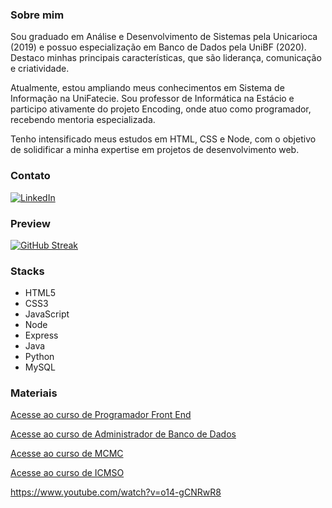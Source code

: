 ### Sobre mim

Sou graduado em Análise e Desenvolvimento de Sistemas pela Unicarioca (2019) e possuo especialização em Banco de Dados pela UniBF (2020). Destaco minhas principais características, que são liderança, comunicação e criatividade. 

Atualmente, estou ampliando meus conhecimentos em Sistema de Informação na UniFatecie. Sou professor de Informática na Estácio e participo ativamente do projeto Encoding, onde atuo como programador, recebendo mentoria especializada. 

Tenho intensificado meus estudos em HTML, CSS e Node, com o objetivo de solidificar a minha expertise em projetos de desenvolvimento web.

### Contato
[![LinkedIn](https://img.shields.io/badge/LinkedIn-000?style=for-the-badge&logo=linkedin&logoColor=0E76A8)](https://www.linkedin.com/in/nascimentof/)

### Preview

[![GitHub Streak](https://streak-stats.demolab.com/?user=f5-nascimento&theme=dark&background=000&border=30A3DC&dates=FFF)](https://git.io/streak-stats)

### Stacks

- HTML5
- CSS3
- JavaScript
- Node
- Express
- Java
- Python
- MySQL

### Materiais
[Acesse ao curso de Programador Front End](https://profnascimentof.notion.site/profnascimentof/PROGRAMADOR-FRON-ENDf1d9edc217f144d78b8212425861b803)

[Acesse ao curso de Administrador de Banco de Dados](https://www.notion.so/profnascimentof/ADMINISTRADOR-DE-BANCO-DE-DADOSfb30bd37519f435facf9fd4dcd514f68?pvs=4)

[Acesse ao curso de MCMC](https://drive.google.com/drive/folders/1sxMjxTkfcIQmficnR30WhAAyjSpUCZPT?usp=sharing)

[Acesse ao curso de ICMSO](https://drive.google.com/drive/folders/1Psnqvty-51rTLTHhQg-8HfI1D6gvpQjU?usp=sharing)

https://www.youtube.com/watch?v=o14-gCNRwR8


